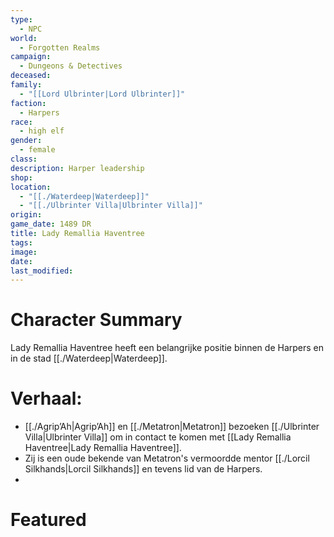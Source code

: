 ```yaml
---
type:
  - NPC
world:
  - Forgotten Realms
campaign:
  - Dungeons & Detectives
deceased: 
family:
  - "[[Lord Ulbrinter|Lord Ulbrinter]]"
faction:
  - Harpers
race:
  - high elf
gender:
  - female
class: 
description: Harper leadership
shop: 
location:
  - "[[./Waterdeep|Waterdeep]]"
  - "[[./Ulbrinter Villa|Ulbrinter Villa]]"
origin: 
game_date: 1489 DR
title: Lady Remallia Haventree
tags: 
image: 
date: 
last_modified: 
---
```

# Character Summary
Lady Remallia Haventree heeft een belangrijke positie binnen de Harpers en in de stad [[./Waterdeep|Waterdeep]]. 

# Verhaal:
- [[./Agrip’Ah|Agrip’Ah]] en [[./Metatron|Metatron]] bezoeken [[./Ulbrinter Villa|Ulbrinter Villa]] om in contact te komen met [[Lady Remallia Haventree|Lady Remallia Haventree]].
- Zij is een oude bekende van Metatron's vermoordde mentor [[./Lorcil Silkhands|Lorcil Silkhands]]  en tevens lid van de Harpers. 
- 
# Featured


